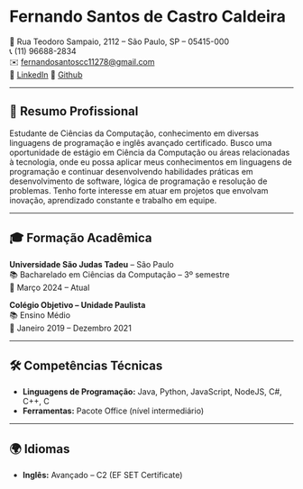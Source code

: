 # Fernando Santos de Castro Caldeira

📍 Rua Teodoro Sampaio, 2112 – São Paulo, SP – 05415-000  
📞 (11) 96688-2834  
✉️ fernandosantoscc11278@gmail.com  
🔗 [LinkedIn](https://www.linkedin.com/in/fernando-caldeira-920a8a301/)
🔗 [Github](https://github.com/ProfetaSaru/fernandosccaldeira)

---

## 🎯 Resumo Profissional

Estudante de Ciências da Computação, conhecimento em diversas linguagens de programação e inglês avançado certificado. Busco uma oportunidade de estágio em Ciência da Computação ou áreas relacionadas à tecnologia, onde eu possa aplicar meus conhecimentos em linguagens de programação e continuar desenvolvendo habilidades práticas em desenvolvimento de software, lógica de programação e resolução de problemas. Tenho forte interesse em atuar em projetos que envolvam inovação, aprendizado constante e trabalho em equipe.

---

## 🎓 Formação Acadêmica

**Universidade São Judas Tadeu** – São Paulo  
📚 Bacharelado em Ciências da Computação – 3º semestre  
📅 Março 2024 – Atual

**Colégio Objetivo – Unidade Paulista**  
📚 Ensino Médio  
📅 Janeiro 2019 – Dezembro 2021

---

## 🛠️ Competências Técnicas

- **Linguagens de Programação:** Java, Python, JavaScript, NodeJS, C#, C++, C  
- **Ferramentas:** Pacote Office (nível intermediário)

---

## 🌍 Idiomas

- **Inglês:** Avançado – C2 (EF SET Certificate)


